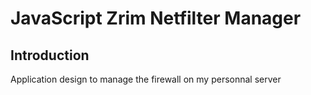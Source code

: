 # JavaScript Zrim Netfilter Manager

## Introduction

Application design to manage the firewall on my personnal server
